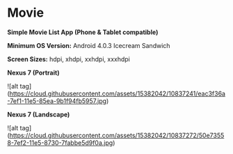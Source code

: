 # Movie
**Simple Movie List App (Phone & Tablet compatible)**

**Minimum OS Version:** Android 4.0.3 Icecream Sandwich

**Screen Sizes:** hdpi, xhdpi, xxhdpi, xxxhdpi


**Nexus 7 (Portrait)**

![alt tag] (https://cloud.githubusercontent.com/assets/15382042/10837241/eac3f36a-7ef1-11e5-85ea-9b1f94fb5957.jpg)

**Nexus 7 (Landscape)**

![alt tag] (https://cloud.githubusercontent.com/assets/15382042/10837272/50e73558-7ef2-11e5-8730-7fabbe5d9f0a.jpg)
